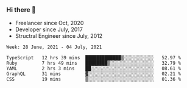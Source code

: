 ### Hi there 👋

- Freelancer since Oct, 2020
- Developer since July, 2017
- Structral Engineer since July, 2012

<!--START_SECTION:waka-->
```text
Week: 28 June, 2021 - 04 July, 2021

TypeScript   12 hrs 39 mins  █████████████▒░░░░░░░░░░░   52.97 % 
Ruby         7 hrs 49 mins   ████████▒░░░░░░░░░░░░░░░░   32.79 % 
YAML         2 hrs 3 mins    ██░░░░░░░░░░░░░░░░░░░░░░░   08.61 % 
GraphQL      31 mins         ▓░░░░░░░░░░░░░░░░░░░░░░░░   02.21 % 
CSS          19 mins         ▒░░░░░░░░░░░░░░░░░░░░░░░░   01.36 % 
```
<!--END_SECTION:waka-->
